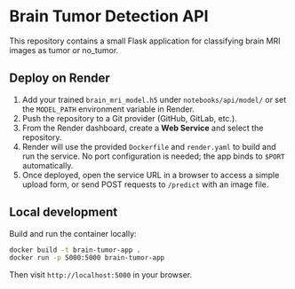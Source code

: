 # Brain Tumor Detection API

This repository contains a small Flask application for classifying brain MRI images as tumor or no_tumor.

## Deploy on Render

1. Add your trained `brain_mri_model.h5` under `notebooks/api/model/` or set the `MODEL_PATH` environment variable in Render.
2. Push the repository to a Git provider (GitHub, GitLab, etc.).
3. From the Render dashboard, create a **Web Service** and select the repository.
4. Render will use the provided `Dockerfile` and `render.yaml` to build and run the service. No port configuration is needed; the app binds to `$PORT` automatically.
5. Once deployed, open the service URL in a browser to access a simple upload form, or send POST requests to `/predict` with an image file.

## Local development

Build and run the container locally:

```bash
docker build -t brain-tumor-app .
docker run -p 5000:5000 brain-tumor-app
```

Then visit `http://localhost:5000` in your browser.